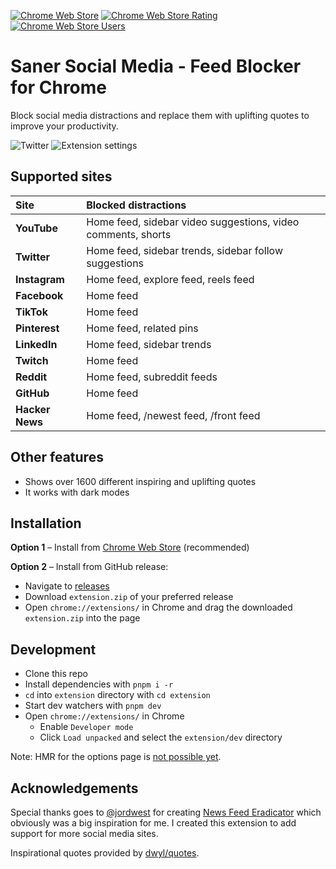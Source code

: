 <p>
  <a href="https://chrome.google.com/webstore/detail/saner-social-media/opnoobcmpioggidgaejfkbopdphbfkkk"><img src="https://img.shields.io/chrome-web-store/v/opnoobcmpioggidgaejfkbopdphbfkkk?style=for-the-badge&logo=google-chrome&logoColor=white" alt="Chrome Web Store"></a>
  <a href="https://chrome.google.com/webstore/detail/saner-social-media/opnoobcmpioggidgaejfkbopdphbfkkk"><img src="https://img.shields.io/chrome-web-store/rating/opnoobcmpioggidgaejfkbopdphbfkkk?style=for-the-badge&logo=google-chrome&logoColor=white" alt="Chrome Web Store Rating"></a>
  <a href="https://chrome.google.com/webstore/detail/saner-social-media/opnoobcmpioggidgaejfkbopdphbfkkk"><img src="https://img.shields.io/chrome-web-store/users/opnoobcmpioggidgaejfkbopdphbfkkk?style=for-the-badge&logo=google-chrome&logoColor=white" alt="Chrome Web Store Users"></a>
</p>

# Saner Social Media - Feed Blocker for Chrome

Block social media distractions and replace them with uplifting quotes to improve your productivity.

![Twitter](./.github/twitter.png)
![Extension settings](./.github/settings.png)

## Supported sites

| Site            | Blocked distractions                                         |
| :-------------- | :----------------------------------------------------------- |
| **YouTube**     | Home feed, sidebar video suggestions, video comments, shorts |
| **Twitter**     | Home feed, sidebar trends, sidebar follow suggestions        |
| **Instagram**   | Home feed, explore feed, reels feed                          |
| **Facebook**    | Home feed                                                    |
| **TikTok**      | Home feed                                                    |
| **Pinterest**   | Home feed, related pins                                      |
| **LinkedIn**    | Home feed, sidebar trends                                    |
| **Twitch**      | Home feed                                                    |
| **Reddit**      | Home feed, subreddit feeds                                   |
| **GitHub**      | Home feed                                                    |
| **Hacker News** | Home feed, /newest feed, /front feed                         |

## Other features

- Shows over 1600 different inspiring and uplifting quotes
- It works with dark modes

## Installation

**Option 1** – Install from [Chrome Web Store](https://chrome.google.com/webstore/detail/saner-social-media/opnoobcmpioggidgaejfkbopdphbfkkk) (recommended)

**Option 2** – Install from GitHub release:

- Navigate to [releases](https://github.com/tobiasdalhof/sanersocialmedia/releases)
- Download `extension.zip` of your preferred release
- Open `chrome://extensions/` in Chrome and drag the downloaded `extension.zip` into the page

## Development

- Clone this repo
- Install dependencies with `pnpm i -r`
- `cd` into `extension` directory with `cd extension`
- Start dev watchers with `pnpm dev`
- Open `chrome://extensions/` in Chrome
  - Enable `Developer mode`
  - Click `Load unpacked` and select the `extension/dev` directory

Note: HMR for the options page is [not possible yet](https://github.com/antfu/vitesse-webext/issues/59#issuecomment-1011008367). 

## Acknowledgements

Special thanks goes to [@jordwest](https://github.com/jordwest) for creating [News Feed Eradicator](https://github.com/jordwest/news-feed-eradicator) which obviously was a big inspiration for me. I created this extension to add support for more social media sites.

Inspirational quotes provided by [dwyl/quotes](https://github.com/dwyl/quotes/blob/main/quotes.json).
